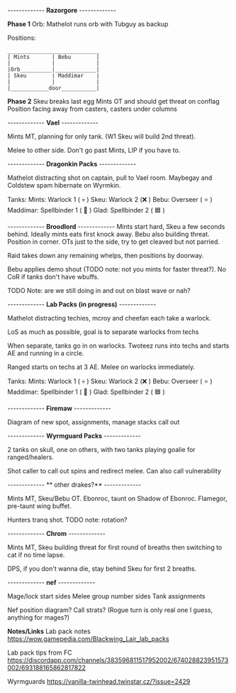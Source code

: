 ------------- **Razorgore** -------------

**Phase 1**
Orb:
Mathelot runs orb with Tubguy as backup

Positions:
```
_____________________________
| Mints       | Bebu        |
|             |             |
|Orb__________|_____________|
| Skeu        | Maddimar    |
|             |             |
|____________door___________|
```

**Phase 2**
Skeu breaks last egg
Mints OT and should get threat on conflag
Position facing away from casters, casters under columns

------------- **Vael** -------------

Mints MT, planning for only tank. (W1 Skeu will build 2nd threat).

Melee to other side. Don't go past Mints, LIP if you have to.

------------- **Dragonkin Packs** -------------

Mathelot distracting shot on captain, pull to Vael room. Maybegay and Coldstew spam hibernate on Wyrmkin.

Tanks:
Mints: Warlock 1 ( :skull: )
Skeu: Warlock 2 (:x: )
Bebu: Overseer ( :star: )
Maddimar: Spellbinder 1 ( :crescent_moon: )
Glad: Spellbinder 2 ( :blue_square: )

------------- **Broodlord** -------------
Mints start hard, Skeu a few seconds behind. Ideally mints eats first knock away. Bebu also building threat. Position in corner. OTs just to the side, try to get cleaved but not parried.

Raid takes down any remaining whelps, then positions by doorway. 

Bebu applies demo shout (TODO note: not you mints for faster threat?). No CoR if tanks don't have wbuffs.

TODO Note: are we still doing in and out on blast wave or nah?

------------- **Lab Packs (in progress)** -------------

Mathelot distracting techies, mcroy and cheefan each take a warlock.

LoS as much as possible, goal is to separate warlocks from techs

When separate, tanks go in on warlocks. Twoteez runs into techs and starts AE and running in a circle.

Ranged starts on techs at 3 AE. Melee on warlocks immediately.

Tanks:
Mints: Warlock 1 ( :skull: )
Skeu: Warlock 2 (:x: )
Bebu: Overseer ( :star: )
Maddimar: Spellbinder 1 ( :crescent_moon: )
Glad: Spellbinder 2 ( :blue_square: )

------------- **Firemaw** -------------

Diagram of new spot, assignments, manage stacks call out


------------- **Wyrmguard Packs** -------------

2 tanks on skull, one on others, with two tanks playing goalie for ranged/healers.

Shot caller to call out spins and redirect melee. Can also call vulnerability

------------- ** other drakes?** -------------

Mints MT, Skeu/Bebu OT. Ebonroc, taunt on Shadow of Ebonroc. Flamegor, pre-taunt wing buffet.

Hunters tranq shot. TODO note: rotation?

------------- **Chrom** -------------

Mints MT, Skeu building threat for first round of breaths then switching to cat if no time lapse.

DPS, if you don't wanna die, stay behind Skeu for first 2 breaths.

------------- **nef** -------------

Mage/lock start sides
Melee group number sides
Tank assignments

Nef position diagram?
Call strats? (Rogue turn is only real one I guess, anything for mages?)

**Notes/Links**
Lab pack notes https://wow.gamepedia.com/Blackwing_Lair_lab_packs

Lab pack tips from FC
https://discordapp.com/channels/383596811517952002/674028823951573002/693188165862817822

Wyrmguards
https://vanilla-twinhead.twinstar.cz/?issue=2429
